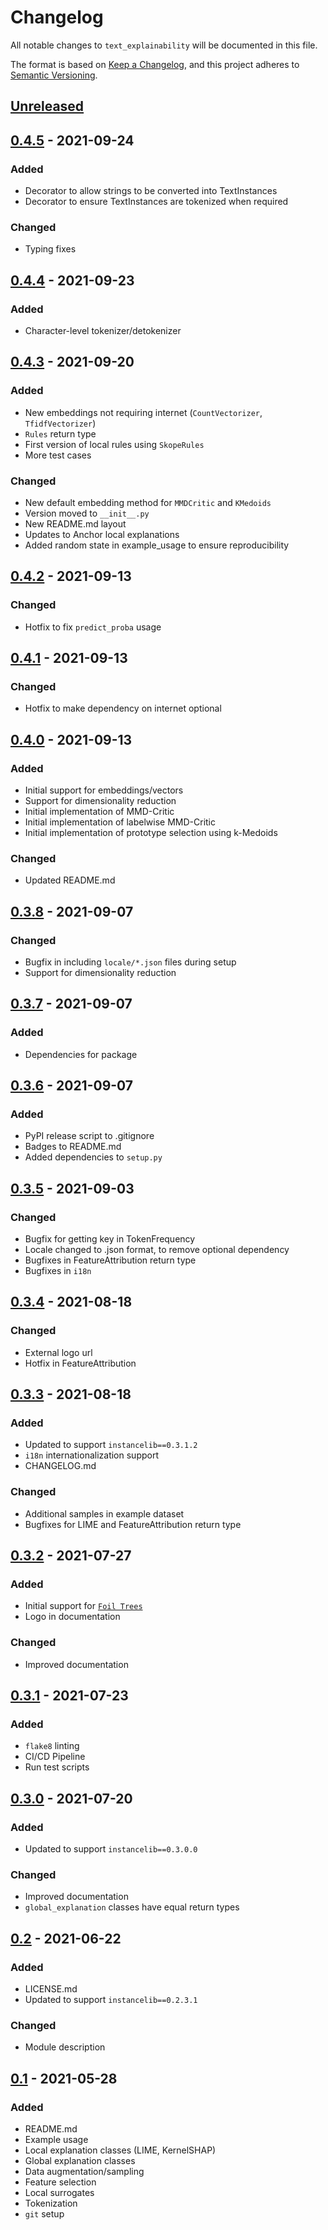 # Changelog
All notable changes to `text_explainability` will be documented in this file.

The format is based on [Keep a Changelog](https://keepachangelog.com/en/1.0.0/),
and this project adheres to [Semantic Versioning](https://semver.org/spec/v2.0.0.html).

## [Unreleased]

## [0.4.5] - 2021-09-24
### Added
- Decorator to allow strings to be converted into TextInstances
- Decorator to ensure TextInstances are tokenized when required

### Changed
- Typing fixes

## [0.4.4] - 2021-09-23
### Added
- Character-level tokenizer/detokenizer

## [0.4.3] - 2021-09-20
### Added
- New embeddings not requiring internet (`CountVectorizer`, `TfidfVectorizer`)
- `Rules` return type
- First version of local rules using `SkopeRules`
- More test cases

### Changed
- New default embedding method for `MMDCritic` and `KMedoids`
- Version moved to `__init__.py`
- New README.md layout
- Updates to Anchor local explanations
- Added random state in example_usage to ensure reproducibility

## [0.4.2] - 2021-09-13
### Changed
- Hotfix to fix `predict_proba` usage

## [0.4.1] - 2021-09-13
### Changed
- Hotfix to make dependency on internet optional

## [0.4.0] - 2021-09-13
### Added
- Initial support for embeddings/vectors
- Support for dimensionality reduction
- Initial implementation of MMD-Critic
- Initial implementation of labelwise MMD-Critic
- Initial implementation of prototype selection using k-Medoids

### Changed
- Updated README.md

## [0.3.8] - 2021-09-07
### Changed
- Bugfix in including `locale/*.json` files during setup
- Support for dimensionality reduction

## [0.3.7] - 2021-09-07
### Added
- Dependencies for package

## [0.3.6] - 2021-09-07
### Added
- PyPI release script to .gitignore
- Badges to README.md
- Added dependencies to `setup.py`

## [0.3.5] - 2021-09-03
### Changed
- Bugfix for getting key in TokenFrequency
- Locale changed to .json format, to remove optional dependency
- Bugfixes in FeatureAttribution return type
- Bugfixes in `i18n`

## [0.3.4] - 2021-08-18
### Changed
- External logo url
- Hotfix in FeatureAttribution

## [0.3.3] - 2021-08-18
### Added
- Updated to support `instancelib==0.3.1.2`
- `i18n` internationalization support
- CHANGELOG.md

### Changed
- Additional samples in example dataset
- Bugfixes for LIME and FeatureAttribution return type

## [0.3.2] - 2021-07-27
### Added
- Initial support for [`Foil Trees`](https://github.com/MarcelRobeer/ContrastiveExplanation)
- Logo in documentation

### Changed
- Improved documentation

## [0.3.1] - 2021-07-23
### Added
- `flake8` linting
- CI/CD Pipeline
- Run test scripts

## [0.3.0] - 2021-07-20
### Added
- Updated to support `instancelib==0.3.0.0`

### Changed
- Improved documentation
- `global_explanation` classes have equal return types

## [0.2] - 2021-06-22
### Added
- LICENSE.md
- Updated to support `instancelib==0.2.3.1`

### Changed
- Module description

## [0.1] - 2021-05-28
### Added
- README.md
- Example usage
- Local explanation classes (LIME, KernelSHAP)
- Global explanation classes
- Data augmentation/sampling
- Feature selection
- Local surrogates
- Tokenization
- `git` setup


[Unreleased]: https://git.science.uu.nl/m.j.robeer/text_explainability
[0.4.5]: https://pypi.org/project/text-explainability/0.4.5/
[0.4.4]: https://pypi.org/project/text-explainability/0.4.4/
[0.4.3]: https://pypi.org/project/text-explainability/0.4.3/
[0.4.2]: https://pypi.org/project/text-explainability/0.4.2/
[0.4.1]: https://pypi.org/project/text-explainability/0.4.1/
[0.4.0]: https://pypi.org/project/text-explainability/0.4.0/
[0.3.8]: https://pypi.org/project/text-explainability/0.3.8/
[0.3.7]: https://pypi.org/project/text-explainability/0.3.7/
[0.3.6]: https://pypi.org/project/text-explainability/0.3.6/
[0.3.5]: https://pypi.org/project/text-explainability/0.3.5/
[0.3.4]: https://pypi.org/project/text-explainability/0.3.4/
[0.3.3]: https://pypi.org/project/text-explainability/0.3.3/
[0.3.2]: https://pypi.org/project/text-explainability/0.3.2/
[0.3.1]: https://pypi.org/project/text-explainability/0.3.1/
[0.3.0]: https://pypi.org/project/text-explainability/0.3.0/
[0.2]: https://pypi.org/project/text-explainability/0.2/
[0.1]: https://pypi.org/project/text-explainability/0.1/
